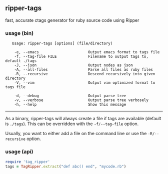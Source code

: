## ripper-tags

fast, accurate ctags generator for ruby source code using Ripper

### usage (bin)

```
   Usage: ripper-tags [options] (file/directory)

    -e, --emacs                      Output emacs format to tags file
    -f, --tag-file FILE              Filename to output tags to, default ./tags
    -J, --json                       Output nodes as json
    -A, --all-files                  Parse all files as ruby files
    -R, --recursive                  Descend recursively into given directory
    -V, --vim                        Output vim optimized format to tags file

    -d, --debug                      Output parse tree
    -v, --verbose                    Output parse tree verbosely
    -h, --help                       Show this message
```

---

As a binary, ripper-tags will always create a file if tags are available (default is ``./tags``). This can be overridden
with the ``-f/--tag-file`` option.

Usually, you want to either add a file on the command line or use the ``-R/--recursive`` option.

### usage (api)

``` ruby
require 'tag_ripper'
tags = TagRipper.extract("def abc() end", "mycode.rb")
```
